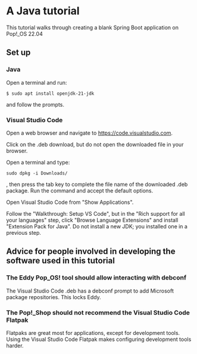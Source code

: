 # A Java tutorial

This tutorial walks through creating a blank Spring Boot application on Pop!_OS 22.04

## Set up

### Java

Open a terminal and run:

```
$ sudo apt install openjdk-21-jdk
```

and follow the prompts.

### Visual Studio Code

Open a web browser and navigate to <https://code.visualstudio.com>.

Click on the .deb download, but do not open the downloaded file in your browser.

Open a terminal and type:

```
sudo dpkg -i Downloads/
```

, then press the tab key to complete the file name of the downloaded .deb package.
Run the command and accept the default options.

Open Visual Studio Code from "Show Applications".

Follow the "Walkthrough: Setup VS Code", but in the "Rich support for all your languages" step, click "Browse Language Extensions" and install "Extension Pack for Java".
Do not install a new JDK; you installed one in a previous step.

## Advice for people involved in developing the software used in this tutorial

### The Eddy Pop_OS! tool should allow interacting with debconf

The Visual Studio Code .deb has a debconf prompt to add Microsoft package repositories.
This locks Eddy.

### The Pop!_Shop should not recommend the Visual Studio Code Flatpak

Flatpaks are great most for applications, except for development tools.
Using the Visual Studio Code Flatpak makes configuring development tools harder.
